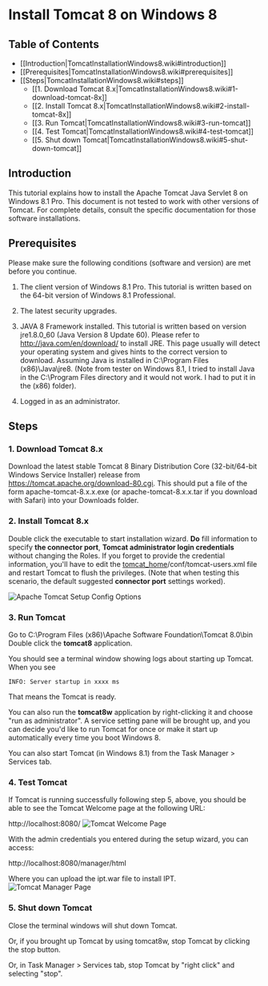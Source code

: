 # Install Tomcat 8 on Windows 8

## Table of Contents
+ [[Introduction|TomcatInstallationWindows8.wiki#introduction]]
+ [[Prerequisites|TomcatInstallationWindows8.wiki#prerequisites]]
+ [[Steps|TomcatInstallationWindows8.wiki#steps]]
  + [[1. Download Tomcat 8.x|TomcatInstallationWindows8.wiki#1-download-tomcat-8x]]
  + [[2. Install Tomcat 8.x|TomcatInstallationWindows8.wiki#2-install-tomcat-8x]]
  + [[3. Run Tomcat|TomcatInstallationWindows8.wiki#3-run-tomcat]]
  + [[4. Test Tomcat|TomcatInstallationWindows8.wiki#4-test-tomcat]]
  + [[5. Shut down Tomcat|TomcatInstallationWindows8.wiki#5-shut-down-tomcat]]

## Introduction
This tutorial explains how to install the Apache Tomcat Java Servlet 8 on Windows 8.1 Pro. This document is not tested to work with other versions of Tomcat. For complete details, consult the specific documentation for those software installations.

## Prerequisites
Please make sure the following conditions (software and version) are met before you continue.

1) The client version of Windows 8.1 Pro. This tutorial is written based on the 64-bit version of Windows 8.1 Professional.

2) The latest security upgrades.

3) JAVA 8 Framework installed. This tutorial is written based on version jre1.8.0_60 (Java Version 8 Update 60). Please refer to http://java.com/en/download/ to install JRE. This page usually will detect your operating system and gives hints to the correct version to download. Assuming Java is installed in C:\\Program Files (x86)\Java\jre8. (Note from tester on Windows 8.1, I tried to install Java in the C:\\Program Files directory and it would not work. I had to put it in the (x86) folder).

4) Logged in as an administrator.

## Steps
### 1. Download Tomcat 8.x
Download the latest stable Tomcat 8 Binary Distribution Core (32-bit/64-bit Windows Service Installer) release from https://tomcat.apache.org/download-80.cgi. This should put a file of the form apache-tomcat-8.x.x.exe (or apache-tomcat-8.x.x.tar if you download with Safari) into your Downloads folder.

### 2. Install Tomcat 8.x
Double click the executable to start installation wizard. **Do** fill information to specify **the connector port**, **Tomcat administrator login credentials** without changing the Roles. If you forget to provide the credential information, you'll have to edit the [tomcat\_home](tomcat_home.md)/conf/tomcat-users.xml file and restart Tomcat to flush the privileges. (Note that when testing this scenario, the default suggested **connector port** settings worked).

![Apache Tomcat Setup Config Options](https://raw.githubusercontent.com/wiki/gbif/ipt/gbif-ipt-docs/screenshots/Capturetomcat1.JPG)

### 3. Run Tomcat
Go to C:\Program Files (x86)\Apache Software Foundation\Tomcat 8.0\bin
Double click the **tomcat8** application.

You should see a terminal window showing logs about starting up Tomcat. When you see

```
INFO: Server startup in xxxx ms
```

That means the Tomcat is ready.

You can also run the **tomcat8w** application by right-clicking it and choose "run as administrator". A service setting pane will be brought up, and you can decide you'd like to run Tomcat for once or make it start up automatically every time you boot Windows 8.

You can also start Tomcat (in Windows 8.1) from the Task Manager > Services tab.

### 4. Test Tomcat
If Tomcat is running successfully following step 5, above, you should be able to see the Tomcat Welcome page at the following URL:

http://localhost:8080/
![Tomcat Welcome Page](https://raw.githubusercontent.com/wiki/gbif/ipt/gbif-ipt-docs/screenshots/Capturetomcat2.JPG)

With the admin credentials you entered during the setup wizard, you can access:

http://localhost:8080/manager/html

Where you can upload the ipt.war file to install IPT.
![Tomcat Manager Page](https://raw.githubusercontent.com/wiki/gbif/ipt/gbif-ipt-docs/screenshots/Capturetomcat4.JPG)

### 5. Shut down Tomcat
Close the terminal windows will shut down Tomcat.

Or, if you brought up Tomcat by using tomcat8w, stop Tomcat by clicking the stop button.

Or, in Task Manager > Services tab, stop Tomcat by "right click" and selecting "stop".